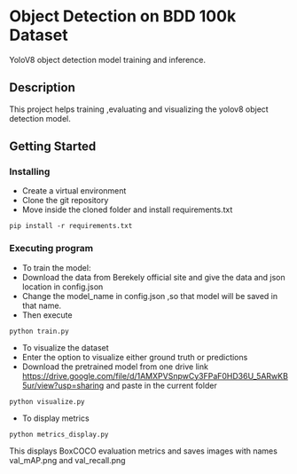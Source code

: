 # Object Detection on BDD 100k Dataset

YoloV8 object detection model training and inference.

## Description

This project helps training ,evaluating and visualizing the yolov8 object detection model.

## Getting Started


### Installing

* Create a virtual environment
* Clone the git repository
* Move inside the cloned folder and install requirements.txt
```
pip install -r requirements.txt
```

### Executing program

* To train the model:
* Download the data from Berekely official site and give the data and json location in config.json
* Change the model_name in config.json ,so that model will be saved in that name.
* Then execute
```
python train.py
```
* To visualize the dataset
* Enter the option to visualize either ground truth or predictions
* Download the pretrained model from one drive link https://drive.google.com/file/d/1AMXPVSnpwCy3FPaF0HD36U_5ARwKB5ur/view?usp=sharing and paste in the current folder
```
python visualize.py
```
* To display metrics
```
python metrics_display.py
```
This displays BoxCOCO evaluation metrics and saves images with names val_mAP.png and val_recall.png


